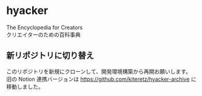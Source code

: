 # hyacker

The Encyclopedia for Creators  
クリエイターのための百科事典

## 新リポジトリに切り替え

このリポジトリを新規にクローンして、開発環境構築から再開お願いします。  
旧の Notion 連携バージョンは https://github.com/kiteretz/hyacker-archive に移動しました。  
